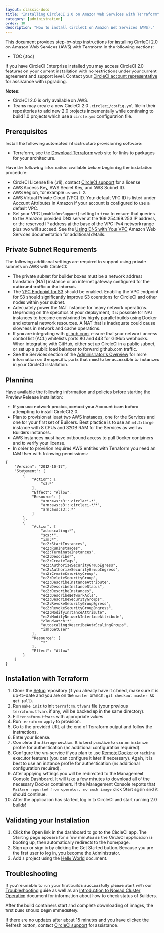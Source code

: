 ```yaml
---
layout: classic-docs
title: "Installing CircleCI 2.0 on Amazon Web Services with Terraform"
category: [administration]
order: 10
description: "How to install CircleCI on Amazon Web Services (AWS)."
---
```


This document provides step-by-step instructions for installing CircleCI 2.0 on Amazon Web Services (AWS) with Terraform in the following sections:

* TOC
{:toc}

If you have CircleCI Enterprise installed you may access CircleCI 2.0 features on your current installation with no restrictions under your current agreement and support level. Contact your [CircleCI account representative](https://support.circleci.com/hc/en-us/requests/new) for assistance with upgrading.

**Notes:**
- CircleCI 2.0 is only available on AWS.
- Teams may create a new CircleCI 2.0 `.circleci/config.yml` file in their repositories to add new 2.0 projects incrementally while continuing to build 1.0 projects which use a `circle.yml` configuration file.

## Prerequisites

Install the following automated infrastructure provisioning software:

* Terraform, see the [Download Terraform](https://www.terraform.io/downloads.html) web site for links to packages for your architecture.

Have the following information available before beginning the installation procedure:

* CircleCI License file (.rli), contact [CircleCI support](https://support.circleci.com/hc/en-us/requests/new) for a license.
* AWS Access Key, AWS Secret Key, and AWS Subnet ID.
* AWS Region, for example `us-west-2`.
* AWS Virtual Private Cloud (VPC) ID. Your default VPC ID is listed under Account Attributes in Amazon if your account is configured to use a default VPC.
* Set your VPC [`enableDnsSupport`] setting to `true` to ensure that queries to the Amazon provided DNS server at the 169.254.169.253 IP address, or the reserved IP address at the base of the VPC IPv4 network range plus two will succeed. See the [Using DNS with Your VPC](https://docs.aws.amazon.com/AmazonVPC/latest/UserGuide/vpc-dns.html#vpc-dns-updating) Amazon Web Services documentation for additional details.

## Private Subnet Requirements

The following additional settings are required to support using private subnets on AWS with CircleCI:

- The private subnet for builder boxes must be a network address translation (NAT) instance or an internet gateway configured for the outbound traffic to the internet.
- The [VPC Endpoint for S3](https://aws.amazon.com/blogs/aws/new-vpc-endpoint-for-amazon-s3/) should be enabled. Enabling the VPC endpoint for S3 should significantly improve S3 operations for CircleCI and other nodes within your subnet.
- Adequately power the NAT instance for heavy network operations.  Depending on the specifics of your deployment, it is possible for NAT instances to become constrained by highly parallel builds using Docker and external network resources.  A NAT that is inadequate could cause slowness in network and cache operations.
- If you are integrating with [github.com](https://github.com), ensure that your network access control list (ACL) whitelists ports 80 and 443 for GitHub webhooks. When integrating with GitHub, either set up CircleCI in a public subnet, or set up a public load balancer to forward github.com traffic.
- See the Services section of the [Administrator's Overview]({{site.baseurl}}/2.0/overview#services) for more information on the specific ports that need to be accessible to instances in your CircleCI installation.

<!--- Check whether the ACL needs to be more open so the services/build can download build images -->

## Planning
Have available the following information and policies before starting the Preview Release installation:

* If you use network proxies, contact your Account team before attempting to install CircleCI 2.0.
* Plan to provision at least two AWS instances, one for the Services and one for your first set of Builders. Best practice is to use an `m4.2xlarge` instance with 8 CPUs and 32GB RAM for the Services as well as Builders instances.
* AWS instances must have outbound access to pull Docker containers and to verify your license.
* In order to provision required AWS entities with Terraform you need an IAM User with following permissions:
```
{
    "Version": "2012-10-17",
    "Statement": [
        {
            "Action": [
                "s3:*"
            ],
            "Effect": "Allow",
            "Resource": [
                "arn:aws:s3:::circleci-*",
                "arn:aws:s3:::circleci-*/*",
                "arn:aws:s3:::*"
            ]
        },
        {
            "Action": [
                "autoscaling:*",
                "sqs:*",
                "iam:*",
                "ec2:StartInstances",
                "ec2:RunInstances",
                "ec2:TerminateInstances",
                "ec2:Describe*",
                "ec2:CreateTags",
                "ec2:AuthorizeSecurityGroupEgress",
                "ec2:AuthorizeSecurityGroupIngress",
                "ec2:CreateSecurityGroup",
                "ec2:DeleteSecurityGroup",
                "ec2:DescribeInstanceAttribute",
                "ec2:DescribeInstanceStatus",
                "ec2:DescribeInstances",
                "ec2:DescribeNetworkAcls",
                "ec2:DescribeSecurityGroups",
                "ec2:RevokeSecurityGroupEgress",
                "ec2:RevokeSecurityGroupIngress",
                "ec2:ModifyInstanceAttribute",
                "ec2:ModifyNetworkInterfaceAttribute",
                "cloudwatch:*",
                "autoscaling:DescribeAutoScalingGroups",
                "iam:GetUser"
            ],
            "Resource": [
                "*"
            ],
            "Effect": "Allow"
        }
    ]
}
```

## Installation with Terraform
1. Clone the [Setup](https://github.com/circleci/enterprise-setup) repository (if you already have it cloned, make sure it is up-to-date and you are on the `master` branch: `git checkout master && get pull`).
2. Run `make init` to init `terraform.tfvars` file (your previous `terraform.tfvars` if any, will be backed up in the same directory).
3. Fill `terraform.tfvars` with appropriate values.
4. Run `terraform apply` to provision.
5. Go to the provided URL at the end of Terraform output and follow the instructions.
6. Enter your license.
7. Complete the `Storage` section. It is best practice to use an instance profile for authentication (no additional configuration required).
8. Configure the vm-service if you plan to use [Remote Docker]({{site.baseurl}}/2.0/building-docker-images/) or `machine` executor features (you can configure it later if necessary). Again, it is best to use an instance profile for authentication (no additional configuration required).
9. After applying settings you will be redirected to the Management Console Dashboard. It will take a few minutes to download all of the necessary Docker containers. If the Management Console reports that `Failure reported from operator: no such image` click Start again and it should continue.
10. After the application has started, log in to CircleCI and start running 2.0 builds!

## Validating your Installation

1. Click the Open link in the dashboard to go to the CircleCI app. The Starting page appears for a few minutes as the CircleCI application is booting up, then automatically redirects to the homepage.
2. Sign up or sign in by clicking the Get Started button. Because you are the first user to log in, you become the Administrator.
3. Add a project using the [Hello World]({{site.baseurl}}/2.0/hello-world/) document.

## Troubleshooting

If you're unable to run your first builds successfully please start with our [Troubleshooting]({{site.baseurl}}/2.0/troubleshooting/) guide as well as an [Introduction to Nomad Cluster Operation]({{site.baseurl}}/2.0/nomad/) document for information about how to check status of Builders.

After the build containers start and complete downloading of images, the first build should begin immediately.

If there are no updates after about 15 minutes and you have clicked the Refresh button, contact [CircleCI support](https://support.circleci.com/hc/en-us) for assistance.
